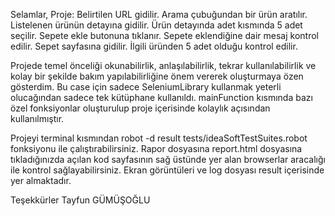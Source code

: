 Selamlar,
Proje: Belirtilen URL gidilir. Arama çubuğundan bir ürün aratılır. Listelenen ürünün detayına gidilir. Ürün detayında adet kısmında 5 adet seçilir. Sepete ekle butonuna tıklanır.
Sepete eklendiğine dair mesaj kontrol edilir. Sepet sayfasına gidilir. İlgili üründen 5 adet olduğu kontrol edilir.

Projede temel önceliği okunabilirlik, anlaşılabilirlik, tekrar kullanılabilirlik ve kolay bir şekilde bakım yapılabilirliğine önem vererek oluşturmaya özen gösterdim.
Bu case için sadece SeleniumLibrary kullanmak yeterli olucağından sadece tek kütüphane kullanıldı.
mainFunction kısmında bazı özel fonksiyonlar oluşturulup proje içerisinde kolaylık açısından kullanılmıştır.

Projeyi terminal kısmından  robot -d result tests/ideaSoftTestSuites.robot fonksiyonu ile çalıştırabilirsiniz.
Rapor dosyasına report.html dosyasına tıkladığınızda açılan kod sayfasının sağ üstünde yer alan browserlar aracalığı ile kontrol sağlayabilirsiniz.
Ekran görüntüleri ve log dosyası result içerisinde yer almaktadır.

Teşekkürler
Tayfun GÜMÜŞOĞLU
